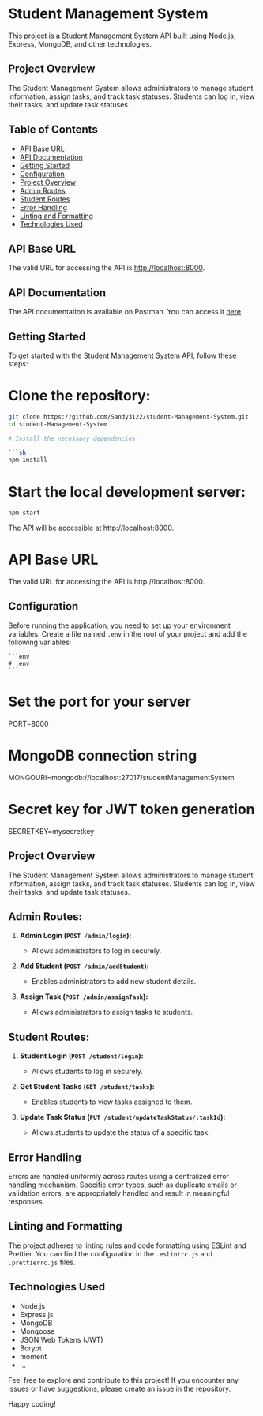 # Student Management System

This project is a Student Management System API built using Node.js, Express, MongoDB, and other technologies.

## Project Overview

The Student Management System allows administrators to manage student information, assign tasks, and track task statuses. Students can log in, view their tasks, and update task statuses.


## Table of Contents
- [API Base URL](#api-base-url)
- [API Documentation](#api-documentation)
- [Getting Started](#getting-started)
- [Configuration](#configuration)
- [Project Overview](#project-overview)
- [Admin Routes](#admin-routes)
- [Student Routes](#student-routes)
- [Error Handling](#error-handling)
- [Linting and Formatting](#linting-and-formatting)
- [Technologies Used](#technologies-used)


## API Base URL

The valid URL for accessing the API is [http://localhost:8000](http://localhost:8000).

## API Documentation

The API documentation is available on Postman. You can access it [here](https://grey-firefly-60783.postman.co/workspace/New-Team-Workspace~1cc59f27-4464-431e-8594-af42679a81f1/collection/29114733-bc59ec35-e5f9-4336-9647-c652e03a7e1b?action=share&creator=29114733).


## Getting Started

To get started with the Student Management System API, follow these steps:


# Clone the repository:

   ```bash
   git clone https://github.com/Sandy3122/student-Management-System.git
   cd student-Management-System

# Install the necessary dependencies:

   ```sh
   npm install
   ```

# Start the local development server:

   ```sh
   npm start

   ```
The API will be accessible at http://localhost:8000.


# API Base URL

The valid URL for accessing the API is http://localhost:8000.


## Configuration

Before running the application, you need to set up your environment variables. Create a file named `.env` in the root of your project and add the following variables:

    ```env
    # .env
    ```

# Set the port for your server
PORT=8000

# MongoDB connection string
MONGOURI=mongodb://localhost:27017/studentManagementSystem

# Secret key for JWT token generation
SECRETKEY=mysecretkey


## Project Overview

The Student Management System allows administrators to manage student information, assign tasks, and track task statuses. Students can log in, view their tasks, and update task statuses.


## Admin Routes:

1. **Admin Login (`POST /admin/login`):**
   - Allows administrators to log in securely.

2. **Add Student (`POST /admin/addStudent`):**
   - Enables administrators to add new student details.

3. **Assign Task (`POST /admin/assignTask`):**
   - Allows administrators to assign tasks to students.


## Student Routes:

1. **Student Login (`POST /student/login`):**
   - Allows students to log in securely.

2. **Get Student Tasks (`GET /student/tasks`):**
   - Enables students to view tasks assigned to them.

3. **Update Task Status (`PUT /student/updateTaskStatus/:taskId`):**
   - Allows students to update the status of a specific task.


## Error Handling

Errors are handled uniformly across routes using a centralized error handling mechanism. Specific error types, such as duplicate emails or validation errors, are appropriately handled and result in meaningful responses.


## Linting and Formatting

The project adheres to linting rules and code formatting using ESLint and Prettier. You can find the configuration in the `.eslintrc.js` and `.prettierrc.js` files.


## Technologies Used

- Node.js
- Express.js
- MongoDB
- Mongoose
- JSON Web Tokens (JWT)
- Bcrypt
- moment
- ...


Feel free to explore and contribute to this project! If you encounter any issues or have suggestions, please create an issue in the repository.


Happy coding!